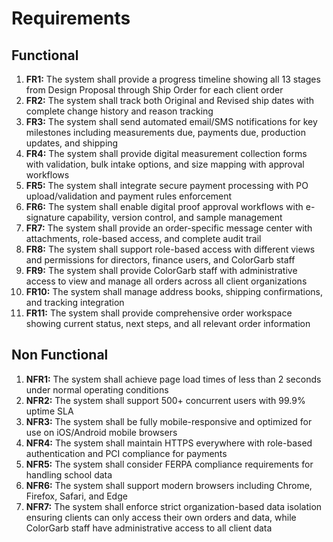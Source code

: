 # Requirements

## Functional

1. **FR1:** The system shall provide a progress timeline showing all 13 stages from Design Proposal through Ship Order for each client order
2. **FR2:** The system shall track both Original and Revised ship dates with complete change history and reason tracking
3. **FR3:** The system shall send automated email/SMS notifications for key milestones including measurements due, payments due, production updates, and shipping
4. **FR4:** The system shall provide digital measurement collection forms with validation, bulk intake options, and size mapping with approval workflows
5. **FR5:** The system shall integrate secure payment processing with PO upload/validation and payment rules enforcement
6. **FR6:** The system shall enable digital proof approval workflows with e-signature capability, version control, and sample management
7. **FR7:** The system shall provide an order-specific message center with attachments, role-based access, and complete audit trail
8. **FR8:** The system shall support role-based access with different views and permissions for directors, finance users, and ColorGarb staff
9. **FR9:** The system shall provide ColorGarb staff with administrative access to view and manage all orders across all client organizations
10. **FR10:** The system shall manage address books, shipping confirmations, and tracking integration
11. **FR11:** The system shall provide comprehensive order workspace showing current status, next steps, and all relevant order information

## Non Functional

1. **NFR1:** The system shall achieve page load times of less than 2 seconds under normal operating conditions
2. **NFR2:** The system shall support 500+ concurrent users with 99.9% uptime SLA
3. **NFR3:** The system shall be fully mobile-responsive and optimized for use on iOS/Android mobile browsers
4. **NFR4:** The system shall maintain HTTPS everywhere with role-based authentication and PCI compliance for payments
5. **NFR5:** The system shall consider FERPA compliance requirements for handling school data
6. **NFR6:** The system shall support modern browsers including Chrome, Firefox, Safari, and Edge
7. **NFR7:** The system shall enforce strict organization-based data isolation ensuring clients can only access their own orders and data, while ColorGarb staff have administrative access to all client data
